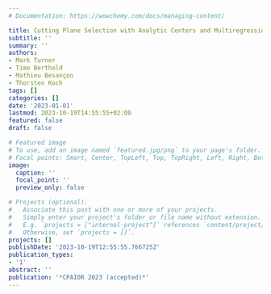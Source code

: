 ```yaml
---
# Documentation: https://wowchemy.com/docs/managing-content/

title: Cutting Plane Selection with Analytic Centers and Multiregression
subtitle: ''
summary: ''
authors:
- Mark Turner
- Timo Berthold
- Mathieu Besançon
- Thorsten Koch
tags: []
categories: []
date: '2023-01-01'
lastmod: 2023-10-19T14:55:55+02:00
featured: false
draft: false

# Featured image
# To use, add an image named `featured.jpg/png` to your page's folder.
# Focal points: Smart, Center, TopLeft, Top, TopRight, Left, Right, BottomLeft, Bottom, BottomRight.
image:
  caption: ''
  focal_point: ''
  preview_only: false

# Projects (optional).
#   Associate this post with one or more of your projects.
#   Simply enter your project's folder or file name without extension.
#   E.g. `projects = ["internal-project"]` references `content/project/deep-learning/index.md`.
#   Otherwise, set `projects = []`.
projects: []
publishDate: '2023-10-19T12:55:55.766725Z'
publication_types:
- '1'
abstract: ''
publication: '*CPAIOR 2023 (accepted)*'
---
```


